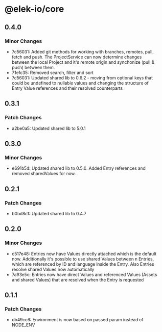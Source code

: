 # @elek-io/core

## 0.4.0

### Minor Changes

- 7c56031: Added git methods for working with branches, remotes, pull, fetch and push. The ProjectService can now determine changes between the local Project and it's remote origin and synchonize (pull & push) between them.
- 71efc35: Removed search, filter and sort
- 7c56031: Updated shared lib to 0.6.2 - moving from optional keys that could be undefined to nullable values and changing the structure of Entry Value references and their resolved counterparts

## 0.3.1

### Patch Changes

- a2be0a5: Updated shared lib to 5.0.1

## 0.3.0

### Minor Changes

- e691b5d: Updated shared lib to 0.5.0. Added Entry references and removed sharedValues for now.

## 0.2.1

### Patch Changes

- b0bd8c1: Updated shared lib to 0.4.7

## 0.2.0

### Minor Changes

- c517e48: Entries now have Values directly attached which is the default now. Additionally it's possible to use shared Values between n Entries, which are referenced by ID and language inside the Entry. Also Entries resolve shared Values now automatically
- 7a93e5c: Entries now have direct Values and referenced Values (Assets and shared Values) that are resolved when the Entry is requested

## 0.1.1

### Patch Changes

- db49cc6: Environment is now based on passed param instead of NODE_ENV
